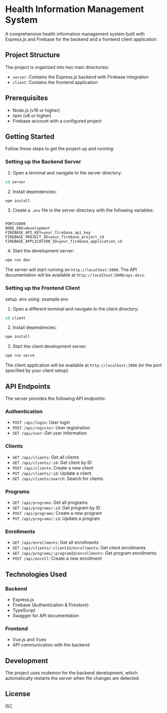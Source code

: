 # Health Information Management System

A comprehensive health information management system built with Express.js and Firebase for the backend and a frontend client application.

## Project Structure

The project is organized into two main directories:
- `server`: Contains the Express.js backend with Firebase integration
- `client`: Contains the frontend application

## Prerequisites

- Node.js (v16 or higher)
- npm (v8 or higher)
- Firebase account with a configured project

## Getting Started

Follow these steps to get the project up and running:

### Setting up the Backend Server

1. Open a terminal and navigate to the server directory:
```bash
cd server
```

2. Install dependencies:
```bash
npm install
```

3. Create a `.env` file in the server directory with the following variables:
```

PORT=5000
NODE_ENV=development
FIREBASE_API_KEY=your_firebase_api_key
FIREBASE_PROJECT_ID=your_firebase_project_id
FIREBASE_APPLICATION_ID=your_firebase_application_id
```

4. Start the development server:
```bash
npm run dev
```

The server will start running on `http://localhost:5000`. The API documentation will be available at `http://localhost:5000/api-docs`.

### Setting up the Frontend Client
setup .env using .example.env

1. Open a different terminal and navigate to the client directory:
```bash
cd client
```

2. Install dependencies:
```bash
npm install
```

3. Start the client development server:
```bash
npm run serve
```

The client application will be available at `http://localhost:3000` (or the port specified by your client setup).

## API Endpoints

The server provides the following API endpoints:

### Authentication
- `POST /api/login`: User login
- `POST /api/register`: User registration
- `GET /api/user`: Get user information

### Clients
- `GET /api/clients`: Get all clients
- `GET /api/clients/:id`: Get client by ID
- `POST /api/clients`: Create a new client
- `PUT /api/clients/:id`: Update a client
- `GET /api/clients/search`: Search for clients

### Programs
- `GET /api/programs`: Get all programs
- `GET /api/programs/:id`: Get program by ID
- `POST /api/programs`: Create a new program
- `PUT /api/programs/:id`: Update a program

### Enrollments
- `GET /api/enrollments`: Get all enrollments
- `GET /api/clients/:clientId/enrollments`: Get client enrollments
- `GET /api/programs/:programId/enrollments`: Get program enrollments
- `POST /api/enroll`: Create a new enrollment

## Technologies Used

### Backend
- Express.js
- Firebase (Authentication & Firestore)
- TypeScript
- Swagger for API documentation

### Frontend
- Vue.js and Vuex
- API communication with the backend

## Development

The project uses nodemon for the backend development, which automatically restarts the server when file changes are detected.

## License

ISC